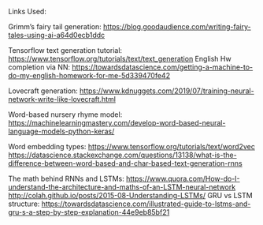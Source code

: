 Links Used:

Grimm’s fairy tail generation: https://blog.goodaudience.com/writing-fairy-tales-using-ai-a64d0ecb1ddc 

Tensorflow text generation tutorial: 
https://www.tensorflow.org/tutorials/text/text_generation 
English Hw completion via NN: https://towardsdatascience.com/getting-a-machine-to-do-my-english-homework-for-me-5d339470fe42

Lovecraft generation: https://www.kdnuggets.com/2019/07/training-neural-network-write-like-lovecraft.html 

Word-based nursery rhyme model:
https://machinelearningmastery.com/develop-word-based-neural-language-models-python-keras/

Word embedding types:
https://www.tensorflow.org/tutorials/text/word2vec
https://datascience.stackexchange.com/questions/13138/what-is-the-difference-between-word-based-and-char-based-text-generation-rnns

The math behind RNNs and LSTMs:
https://www.quora.com/How-do-I-understand-the-architecture-and-maths-of-an-LSTM-neural-network
http://colah.github.io/posts/2015-08-Understanding-LSTMs/
GRU vs LSTM structure:
https://towardsdatascience.com/illustrated-guide-to-lstms-and-gru-s-a-step-by-step-explanation-44e9eb85bf21

